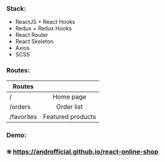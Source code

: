 ### Stack:
* ReactJS + React Hooks
* Redux + Redux Hooks
* React Router 
* React Skeleton
* Axios
* SCSS

### Routes:
| Routes     |                   |
|------------|:-----------------:|
| /          | Home page         |
| /orders    | Order list        |
| /favorites | Featured products |

### Demo:
### :sparkle: https://androfficial.github.io/react-online-shop
